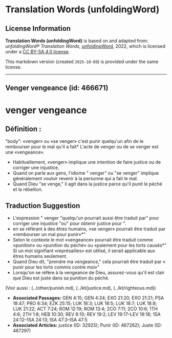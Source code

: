 # Translation Words (unfoldingWord)

## License Information

**Translation Words (unfoldingWord)** is based on and adapted from: _unfoldingWord® Translation Words_, [unfoldingWord](https://unfoldingword.org/utw), 2022, which is licensed under a [CC BY-SA 4.0 license](https://creativecommons.org/licenses/by-sa/4.0/legalcode.en).

This markdown version (created `2025-10-09`) is provided under the same license.



--------------------------------

## Venger vengeance (id: 466671)

venger vengeance
================

Définition :
------------

"body": «venger» ou «se venger» c'est punir quelqu'un afin de le rembourser pour le mal qu'il a fait\* L'acte de venger ou de se venger est une «vengeance».

* Habituellement, «venger» implique une intention de faire justice ou de corriger une injustice,
* Quand on parle aux gens, l'idiome " venger" ou "se venger" implique généralement vouloir revenir à la personne qui a fait le mal.
* Quand Dieu "se venge," il agit dans la justice parce qu'il punit le péché et la rébellion.

Traduction Suggestion
---------------------

* L'expression " venger "quelqu'un pourrait aussi être traduit par" pour corriger une injustice "ou" pour obtenir justice pour ".
* en se référant à des êtres humains, «se venger» pourrait être traduit par «rembourser un mal pour punir»\*"
* Selon le contexte le mot «vengeance» pourrait être traduit comme «punition» ou «punition du péché» ou «paiement pour les torts causés\*" Si un mot signifiant «représailles» est utilisé, il serait applicable aux êtres humains seulement.
* Quand Dieu dit, "prendre ma vengeance," cela pourrait être traduit par « punir pour les torts commis contre moi»"
* Lorsqu'on se réfère à la vengeance de Dieu, assurez\-vous qu'il est clair que Dieu est juste dans sa punition du péché.

(Voir aussi : (../other/punish.md), (../kt/justice.md), (../kt/righteous.md))

* **Associated Passages:** GEN 4:15; GEN 4:24; EXO 21:20; EXO 21:21; PSA 18:47; PRO 6:34; EZK 25:15; LUK 18:3; LUK 18:5; LUK 18:7; LUK 18:8; LUK 21:22; ACT 7:24; ROM 12:19; ROM 13:4; 2CO 7:11; 2CO 10:6; 1TH 4:6; 2TH 1:8; HEB 10:30; REV 6:10; REV 19:2; LEV 19:17–LEV 19:18; 1SA 24:12–1SA 24:13; ISA 47:3–ISA 47:5
* **Associated Articles:** justice (ID: 32925); Punir (ID: 467262); Juste (ID: 467297)


